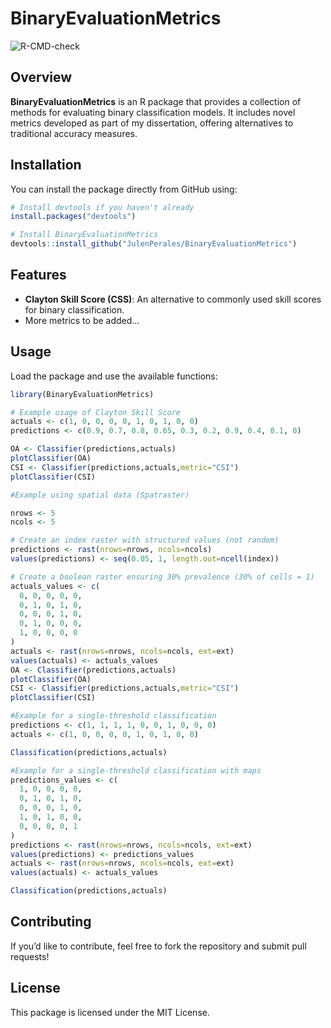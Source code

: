 # BinaryEvaluationMetrics

![R-CMD-check](https://github.com/JulenPerales/BinaryEvaluationMetrics/actions/workflows/R-CMD-check.yaml/badge.svg)

## Overview
**BinaryEvaluationMetrics** is an R package that provides a collection of methods for evaluating binary classification models. It includes novel metrics developed as part of my dissertation, offering alternatives to traditional accuracy measures.

## Installation
You can install the package directly from GitHub using:

```r
# Install devtools if you haven't already
install.packages("devtools")

# Install BinaryEvaluationMetrics
devtools::install_github("JulenPerales/BinaryEvaluationMetrics")
```

## Features
- **Clayton Skill Score (CSS)**: An alternative to commonly used skill scores for binary classification.
- More metrics to be added...

## Usage
Load the package and use the available functions:

```r
library(BinaryEvaluationMetrics)

# Example usage of Clayton Skill Score
actuals <- c(1, 0, 0, 0, 0, 1, 0, 1, 0, 0)
predictions <- c(0.9, 0.7, 0.8, 0.65, 0.3, 0.2, 0.9, 0.4, 0.1, 0)

OA <- Classifier(predictions,actuals)
plotClassifier(OA)
CSI <- Classifier(predictions,actuals,metric="CSI")
plotClassifier(CSI)

#Example using spatial data (Spatraster)

nrows <- 5
ncols <- 5

# Create an index raster with structured values (not random)
predictions <- rast(nrows=nrows, ncols=ncols)
values(predictions) <- seq(0.05, 1, length.out=ncell(index))

# Create a boolean raster ensuring 30% prevalence (30% of cells = 1)
actuals_values <- c(
  0, 0, 0, 0, 0,
  0, 1, 0, 1, 0,
  0, 0, 0, 1, 0,
  0, 1, 0, 0, 0,
  1, 0, 0, 0, 0
)
actuals <- rast(nrows=nrows, ncols=ncols, ext=ext)
values(actuals) <- actuals_values
OA <- Classifier(predictions,actuals)
plotClassifier(OA)
CSI <- Classifier(predictions,actuals,metric="CSI")
plotClassifier(CSI)

#Example for a single-threshold classification
predictions <- c(1, 1, 1, 1, 0, 0, 1, 0, 0, 0)
actuals <- c(1, 0, 0, 0, 0, 1, 0, 1, 0, 0)

Classification(predictions,actuals)

#Example for a single-threshold classification with maps
predictions_values <- c(
  1, 0, 0, 0, 0,
  0, 1, 0, 1, 0,
  0, 0, 0, 1, 0,
  1, 0, 1, 0, 0,
  0, 0, 0, 0, 1
)
predictions <- rast(nrows=nrows, ncols=ncols, ext=ext)
values(predictions) <- predictions_values
actuals <- rast(nrows=nrows, ncols=ncols, ext=ext)
values(actuals) <- actuals_values

Classification(predictions,actuals)
```

## Contributing
If you’d like to contribute, feel free to fork the repository and submit pull requests!

## License
This package is licensed under the MIT License.
